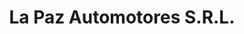 ---
title: "La Paz Automotores S.R.L."
url: /ciudad-autonoma-de-buenos-aires/la-paz-automotores-s-r-l/
shop: Autoteile
---